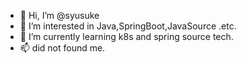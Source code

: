 - 👋 Hi, I’m @syusuke
- 👀 I’m interested in Java,SpringBoot,JavaSource .etc.
- 🌱 I’m currently learning k8s and spring source tech.
- 📫 did not found me.

<!---
syusuke/syusuke is a ✨ special ✨ repository because its `README.md` (this file) appears on your GitHub profile.
You can click the Preview link to take a look at your changes.
--->
